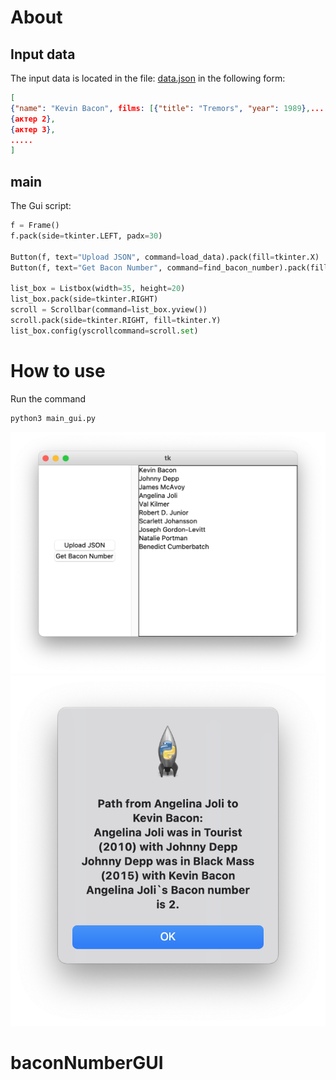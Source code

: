 # About
## Input data 
The input data is located in the file: [data.json](./data.json) in the following form:
```json
[
{"name": "Kevin Bacon", films: [{"title": "Tremors", "year": 1989},.....]},
{актер 2},
{актер 3},
.....
]
```
## main
The Gui script:
```python
f = Frame()
f.pack(side=tkinter.LEFT, padx=30)

Button(f, text="Upload JSON", command=load_data).pack(fill=tkinter.X)
Button(f, text="Get Bacon Number", command=find_bacon_number).pack(fill=tkinter.X)

list_box = Listbox(width=35, height=20)
list_box.pack(side=tkinter.RIGHT)
scroll = Scrollbar(command=list_box.yview())
scroll.pack(side=tkinter.RIGHT, fill=tkinter.Y)
list_box.config(yscrollcommand=scroll.set)
```

# How to use
Run the command 
```bash
python3 main_gui.py
```
![](./img/img1.png)
![](./img/img2.png)
# baconNumberGUI
